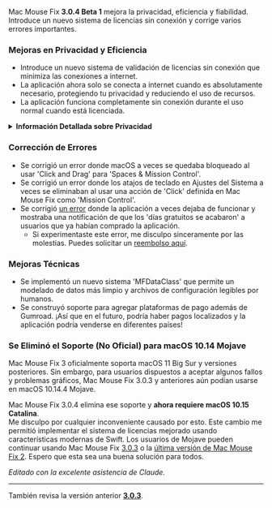 Mac Mouse Fix **3.0.4 Beta 1** mejora la privacidad, eficiencia y fiabilidad.\
Introduce un nuevo sistema de licencias sin conexión y corrige varios errores importantes.

### Mejoras en Privacidad y Eficiencia

- Introduce un nuevo sistema de validación de licencias sin conexión que minimiza las conexiones a internet.
- La aplicación ahora solo se conecta a internet cuando es absolutamente necesario, protegiendo tu privacidad y reduciendo el uso de recursos.
- La aplicación funciona completamente sin conexión durante el uso normal cuando está licenciada.

<details>
<summary><b>Información Detallada sobre Privacidad</b></summary>
Las versiones anteriores validaban las licencias en línea en cada inicio, permitiendo potencialmente que los registros de conexión se almacenaran en servidores de terceros (GitHub y Gumroad). El nuevo sistema elimina las conexiones innecesarias – después de la activación inicial de la licencia, solo se conecta a internet si los datos locales de la licencia están dañados.
<br><br>
Si bien yo nunca registré el comportamiento del usuario personalmente, el sistema anterior teóricamente permitía que los servidores de terceros registraran direcciones IP y tiempos de conexión. Gumroad también podía registrar tu clave de licencia y potencialmente correlacionarla con cualquier información personal que hubieran registrado sobre ti cuando compraste Mac Mouse Fix.
<br><br>
No consideré estos sutiles problemas de privacidad cuando construí el sistema de licencias original, pero ahora, ¡Mac Mouse Fix es tan privado y libre de internet como es posible!
<br><br>
Consulta también la <a href=https://gumroad.com/privacy>política de privacidad de Gumroad</a> y este <a href=https://github.com/noah-nuebling/mac-mouse-fix/issues/976#issuecomment-2140955801>comentario mío en GitHub</a>.

</details>

### Corrección de Errores

- Se corrigió un error donde macOS a veces se quedaba bloqueado al usar 'Click and Drag' para 'Spaces & Mission Control'.
- Se corrigió un error donde los atajos de teclado en Ajustes del Sistema a veces se eliminaban al usar una acción de 'Click' definida en Mac Mouse Fix como 'Mission Control'.
- Se corrigió [un error](https://github.com/noah-nuebling/mac-mouse-fix/issues?q=state%3Aopen%20label%3A%22%27Free%20days%20are%20over%27%20bug%22) donde la aplicación a veces dejaba de funcionar y mostraba una notificación de que los 'días gratuitos se acabaron' a usuarios que ya habían comprado la aplicación.
    - Si experimentaste este error, me disculpo sinceramente por las molestias. Puedes solicitar un [reembolso aquí](https://redirect.macmousefix.com/?message=&target=mmf-apply-for-refund).

### Mejoras Técnicas

- Se implementó un nuevo sistema 'MFDataClass' que permite un modelado de datos más limpio y archivos de configuración legibles por humanos.
- Se construyó soporte para agregar plataformas de pago además de Gumroad. ¡Así que en el futuro, podría haber pagos localizados y la aplicación podría venderse en diferentes países!

### Se Eliminó el Soporte (No Oficial) para macOS 10.14 Mojave

Mac Mouse Fix 3 oficialmente soporta macOS 11 Big Sur y versiones posteriores. Sin embargo, para usuarios dispuestos a aceptar algunos fallos y problemas gráficos, Mac Mouse Fix 3.0.3 y anteriores aún podían usarse en macOS 10.14.4 Mojave.

Mac Mouse Fix 3.0.4 elimina ese soporte y **ahora requiere macOS 10.15 Catalina**.\
Me disculpo por cualquier inconveniente causado por esto. Este cambio me permitió implementar el sistema de licencias mejorado usando características modernas de Swift. Los usuarios de Mojave pueden continuar usando Mac Mouse Fix [3.0.3](https://github.com/noah-nuebling/mac-mouse-fix/releases/tag/3.0.3) o la [última versión de Mac Mouse Fix 2](https://redirect.macmousefix.com/?target=mmf2-latest). Espero que esta sea una buena solución para todos.

*Editado con la excelente asistencia de Claude.*

---

También revisa la versión anterior [**3.0.3**](https://github.com/noah-nuebling/mac-mouse-fix/releases/tag/3.0.3).
